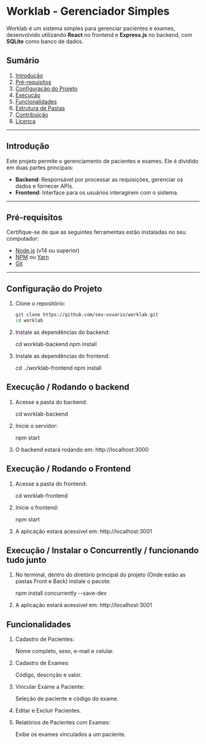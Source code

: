 # Worklab - Gerenciador Simples

Worklab é um sistema simples para gerenciar pacientes e exames, desenvolvido utilizando **React** no frontend e **Express.js** no backend, com **SQLite** como banco de dados.

## Sumário

1. [Introdução](#introdução)
2. [Pré-requisitos](#pré-requisitos)
3. [Configuração do Projeto](#configuração-do-projeto)
4. [Execução](#execução)
5. [Funcionalidades](#funcionalidades)
6. [Estrutura de Pastas](#estrutura-de-pastas)
7. [Contribuição](#contribuição)
8. [Licença](#licença)

---

## Introdução

Este projeto permite o gerenciamento de pacientes e exames. Ele é dividido em duas partes principais:
- **Backend**: Responsável por processar as requisições, gerenciar os dados e fornecer APIs.
- **Frontend**: Interface para os usuários interagirem com o sistema.

---

## Pré-requisitos

Certifique-se de que as seguintes ferramentas estão instaladas no seu computador:
- [Node.js](https://nodejs.org) (v14 ou superior)
- [NPM](https://www.npmjs.com/) ou [Yarn](https://yarnpkg.com/)
- [Git](https://git-scm.com/)

---

## Configuração do Projeto

1. Clone o repositório:

   ```bash
   git clone https://github.com/seu-usuario/worklab.git
   cd worklab

2. Instale as dependências do backend:

   cd worklab-backend
   npm install

3. Instale as dependências do frontend:
   
   cd ../worklab-frontend
   npm install

## Execução / Rodando o backend

1. Acesse a pasta do backend:
  
   cd worklab-backend

2. Inicie o servidor:
   
   npm start

3. O backend estará rodando em: http://localhost:3000


## Execução / Rodando o Frontend

1. Acesse a pasta do frontend:
   
   cd worklab-frontend

2. Inicie o frontend:

   npm start

3. A aplicação estará acessível em: http://localhost:3001


## Execução / Instalar o Concurrently / funcionando tudo junto

1. No terminal, dentro do diretório principal do projeto (Onde estão as pastas Front e Back) instale o pacote: 

   npm install concurrently --save-dev

2. A aplicação estará acessível em: http://localhost:3001

## Funcionalidades

1. Cadastro de Pacientes:
   
   Nome completo, sexo, e-mail e celular.

2. Cadastro de Exames:

   Código, descrição e valor.

3. Vincular Exame a Paciente:

   Seleção de paciente e código do exame.

4. Editar e Excluir Pacientes.

5. Relatórios de Pacientes com Exames:
   
   Exibe os exames vinculados a um paciente.


